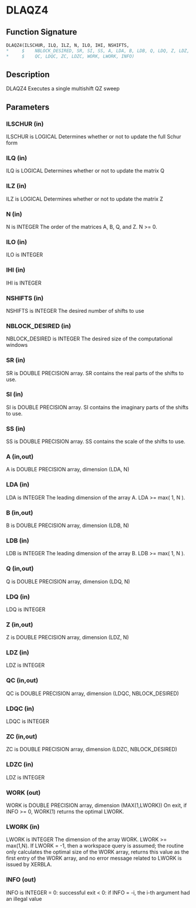# DLAQZ4

## Function Signature

```fortran
DLAQZ4(ILSCHUR, ILQ, ILZ, N, ILO, IHI, NSHIFTS,
*     $    NBLOCK_DESIRED, SR, SI, SS, A, LDA, B, LDB, Q, LDQ, Z, LDZ,
*     $    QC, LDQC, ZC, LDZC, WORK, LWORK, INFO)
```

## Description


 DLAQZ4 Executes a single multishift QZ sweep

## Parameters

### ILSCHUR (in)

ILSCHUR is LOGICAL Determines whether or not to update the full Schur form

### ILQ (in)

ILQ is LOGICAL Determines whether or not to update the matrix Q

### ILZ (in)

ILZ is LOGICAL Determines whether or not to update the matrix Z

### N (in)

N is INTEGER The order of the matrices A, B, Q, and Z. N >= 0.

### ILO (in)

ILO is INTEGER

### IHI (in)

IHI is INTEGER

### NSHIFTS (in)

NSHIFTS is INTEGER The desired number of shifts to use

### NBLOCK_DESIRED (in)

NBLOCK_DESIRED is INTEGER The desired size of the computational windows

### SR (in)

SR is DOUBLE PRECISION array. SR contains the real parts of the shifts to use.

### SI (in)

SI is DOUBLE PRECISION array. SI contains the imaginary parts of the shifts to use.

### SS (in)

SS is DOUBLE PRECISION array. SS contains the scale of the shifts to use.

### A (in,out)

A is DOUBLE PRECISION array, dimension (LDA, N)

### LDA (in)

LDA is INTEGER The leading dimension of the array A. LDA >= max( 1, N ).

### B (in,out)

B is DOUBLE PRECISION array, dimension (LDB, N)

### LDB (in)

LDB is INTEGER The leading dimension of the array B. LDB >= max( 1, N ).

### Q (in,out)

Q is DOUBLE PRECISION array, dimension (LDQ, N)

### LDQ (in)

LDQ is INTEGER

### Z (in,out)

Z is DOUBLE PRECISION array, dimension (LDZ, N)

### LDZ (in)

LDZ is INTEGER

### QC (in,out)

QC is DOUBLE PRECISION array, dimension (LDQC, NBLOCK_DESIRED)

### LDQC (in)

LDQC is INTEGER

### ZC (in,out)

ZC is DOUBLE PRECISION array, dimension (LDZC, NBLOCK_DESIRED)

### LDZC (in)

LDZ is INTEGER

### WORK (out)

WORK is DOUBLE PRECISION array, dimension (MAX(1,LWORK)) On exit, if INFO >= 0, WORK(1) returns the optimal LWORK.

### LWORK (in)

LWORK is INTEGER The dimension of the array WORK. LWORK >= max(1,N). If LWORK = -1, then a workspace query is assumed; the routine only calculates the optimal size of the WORK array, returns this value as the first entry of the WORK array, and no error message related to LWORK is issued by XERBLA.

### INFO (out)

INFO is INTEGER = 0: successful exit < 0: if INFO = -i, the i-th argument had an illegal value

